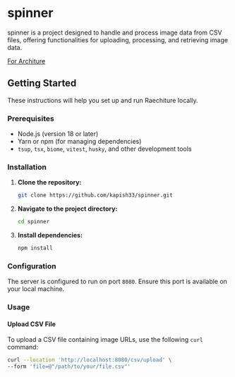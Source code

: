 # spinner

spinner is a project designed to handle and process image data from CSV files, offering functionalities for uploading, processing, and retrieving image data. 

[For Architure](https://drive.google.com/file/d/1EQgqP9gmhiZXDYNOhGjkeOJTFs79AQ8O/view?usp=drive_link)

## Getting Started

These instructions will help you set up and run Raechiture locally.

### Prerequisites

- Node.js (version 18 or later)
- Yarn or npm (for managing dependencies)
- `tsup`, `tsx`, `biome`, `vitest`, `husky`, and other development tools

### Installation

1. **Clone the repository:**

    ```bash
    git clone https://github.com/kapish33/spinner.git
    ```

2. **Navigate to the project directory:**

    ```bash
    cd spinner
    ```

3. **Install dependencies:**

    ```bash
    npm install
    ```

### Configuration

The server is configured to run on port `8080`. Ensure this port is available on your local machine.

### Usage

#### Upload CSV File

To upload a CSV file containing image URLs, use the following `curl` command:

```bash
curl --location 'http://localhost:8080/csv/upload' \
--form 'file=@"/path/to/your/file.csv"'


